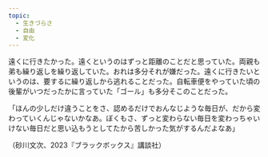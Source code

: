```yaml
---
topic:
  - 生きづらさ
  - 自由
  - 変化
---
```

遠くに行きたかった。遠くというのはずっと距離のことだと思っていた。両親も弟も繰り返しを繰り返していた。おれは多分それが嫌だった。遠くに行きたいというのは、要するに繰り返しから逃れることだった。自転車便をやっていた頃の後輩がいつだったかに言っていた「ゴール」も多分そこのことだった。

「ほんの少しだけ違うことをさ、認めるだけでおんなじような毎日が、だから変わっていくんじゃないかなあ。ぼくもさ、ずっと変わらない毎日を変わっちゃいけない毎日だと思い込もうとしてたから苦しかった気がするんだよなあ」

（砂川文次、2023『ブラックボックス』講談社）